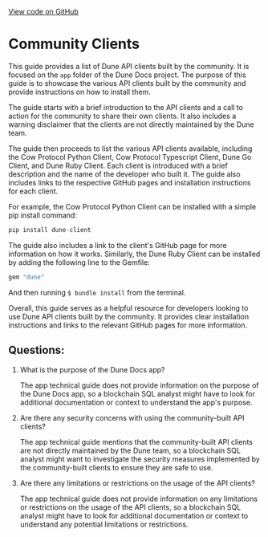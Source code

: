 [View code on GitHub](https://dune.com/blob/master/api\quick-start\community-clients.md)

# Community Clients

This guide provides a list of Dune API clients built by the community. It is focused on the `app` folder of the Dune Docs project. The purpose of this guide is to showcase the various API clients built by the community and provide instructions on how to install them. 

The guide starts with a brief introduction to the API clients and a call to action for the community to share their own clients. It also includes a warning disclaimer that the clients are not directly maintained by the Dune team.

The guide then proceeds to list the various API clients available, including the Cow Protocol Python Client, Cow Protocol Typescript Client, Dune Go Client, and Dune Ruby Client. Each client is introduced with a brief description and the name of the developer who built it. The guide also includes links to the respective GitHub pages and installation instructions for each client.

For example, the Cow Protocol Python Client can be installed with a simple pip install command:

```python
pip install dune-client
```

The guide also includes a link to the client's GitHub page for more information on how it works. Similarly, the Dune Ruby Client can be installed by adding the following line to the Gemfile:

```ruby
gem "dune"
```

And then running `$ bundle install` from the terminal.

Overall, this guide serves as a helpful resource for developers looking to use Dune API clients built by the community. It provides clear installation instructions and links to the relevant GitHub pages for more information.
## Questions: 
 1. What is the purpose of the Dune Docs app?
    
    The app technical guide does not provide information on the purpose of the Dune Docs app, so a blockchain SQL analyst might have to look for additional documentation or context to understand the app's purpose.

2. Are there any security concerns with using the community-built API clients?

    The app technical guide mentions that the community-built API clients are not directly maintained by the Dune team, so a blockchain SQL analyst might want to investigate the security measures implemented by the community-built clients to ensure they are safe to use.

3. Are there any limitations or restrictions on the usage of the API clients?

    The app technical guide does not provide information on any limitations or restrictions on the usage of the API clients, so a blockchain SQL analyst might have to look for additional documentation or context to understand any potential limitations or restrictions.